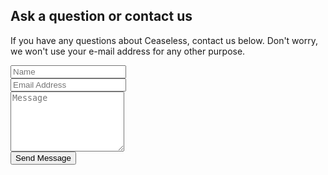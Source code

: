 
<!-- CTA -->
<section id="cta">

  <h2>Ask a question or contact us</h2>
  <p>If you have any questions about Ceaseless, contact us below. Don't worry, we won't use your e-mail address for any other purpose.</p>

  <form method="post" class="contact-form" data-action-path="https://formspree.io/ceaseless@theotech.org">
    <div class="row uniform half collapse-at-2">
      <div class="6u">
        <input type="text" name="name" placeholder="Name">
      </div>
      <div class="6u">
        <input type="email" name="email" id="email" placeholder="Email Address" />
      </div>
    </div>
    <div class="row uniform half">
      <div class="12u">
        <textarea name="message" rows="6" placeholder="Message"></textarea>
      </div>
    </div>
    <div class="row uniform half collapse-at-2">
      <div class="12u">
        <input type="submit" value="Send Message" class="fit" />
      </div>
    </div>
  </form>

</section>

